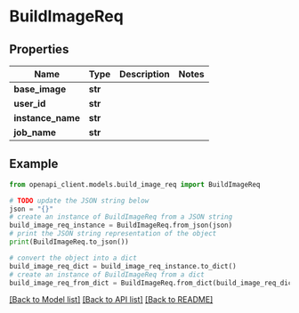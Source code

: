 # BuildImageReq


## Properties

Name | Type | Description | Notes
------------ | ------------- | ------------- | -------------
**base_image** | **str** |  | 
**user_id** | **str** |  | 
**instance_name** | **str** |  | 
**job_name** | **str** |  | 

## Example

```python
from openapi_client.models.build_image_req import BuildImageReq

# TODO update the JSON string below
json = "{}"
# create an instance of BuildImageReq from a JSON string
build_image_req_instance = BuildImageReq.from_json(json)
# print the JSON string representation of the object
print(BuildImageReq.to_json())

# convert the object into a dict
build_image_req_dict = build_image_req_instance.to_dict()
# create an instance of BuildImageReq from a dict
build_image_req_from_dict = BuildImageReq.from_dict(build_image_req_dict)
```
[[Back to Model list]](../README.md#documentation-for-models) [[Back to API list]](../README.md#documentation-for-api-endpoints) [[Back to README]](../README.md)


